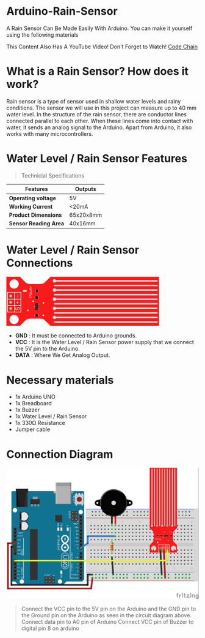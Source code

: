 # Arduino-Rain-Sensor
A Rain Sensor Can Be Made Easily With Arduino. You can make it yourself using the following materials

This Content Also Has A YouTube Video! Don't Forget to Watch! [Code Chain](https://www.youtube.com/@CodeChain)

# What is a Rain Sensor? How does it work?

Rain sensor is a type of sensor used in shallow water levels and rainy conditions. The sensor we will use in this project can measure up to 40 mm water level. In the structure of the rain sensor, there are conductor lines connected parallel to each other. When these lines come into contact with water, it sends an analog signal to the Arduino. Apart from Arduino, it also works with many microcontrollers.

# Water Level / Rain Sensor Features
> Technicial Specifications

Features | Outputs 
--- | --- 
**Operating voltage** | 5V 
**Working Current** | <20mA
**Product Dimensions** | 65x20x8mm
**Sensor Reading Area** | 40x16mm

# Water Level / Rain Sensor Connections

<img src="https://github.com/musarda/Arduino-Rain-Sensor/blob/main/img/rain_sensor.png" title="Water Level / Rain Sensor" alt="Water Level / Rain Sensor" width="400">

- **GND** : It must be connected to Arduino grounds.
- **VCC** : It is the Water Level / Rain Sensor power supply that we connect the 5V pin to the Arduino.
- **DATA** : Where We Get Analog Output.

# Necessary materials
* 1x Arduino UNO
* 1x Breadboard
* 1x Buzzer
* 1x Water Level / Rain Sensor
* 1x 330Ω Resistance
* Jumper cable

# Connection Diagram

![Circuit_Diagram](https://github.com/musarda/Arduino-Rain-Sensor/blob/main/img/rain_sensor.jpg)

> Connect the VCC pin to the 5V pin on the Arduino and the GND pin to the Ground pin on the Arduino as seen in the circuit diagram above. Connect data pin to A0 pin of Arduino Connect VCC pin of Buzzer to digital pin 8 on arduino
